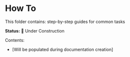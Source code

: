 # How To

This folder contains: step-by-step guides for common tasks

**Status:** 🚧 Under Construction

Contents:
- [Will be populated during documentation creation]
